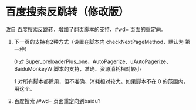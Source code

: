 百度搜索反跳转（修改版）
===================

改自 [百度搜索反跳转](http://userscripts.org:8080/scripts/show/161812)，增加了翻页脚本的支持、#wd= 页面的重定向。

1. 下一页的支持有2种方式（设置在脚本内 checkNextPageMethod，默认为 第一种）

	0 对 Super_preloaderPlus_one、AutoPagerize、uAutoPagerize、 BaiduMonkeyW 脚本的支持，准确、资源消耗相对较小

	1 对所有脚本都适用，但不准确、消耗相对较大。如果脚本不在 0 的范围内，用这个。

2. 百度搜索 /#wd= 页面重定向到baidu?